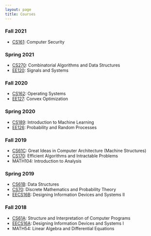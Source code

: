 ```yaml
---
layout: page
title: Courses
---
```


### Fall 2021
- [CS161](https://cs161.org/): Computer Security

### Spring 2021
- [CS270](https://people.eecs.berkeley.edu/~prasad/spring2021.html): Combinatorial Algorithms and Data Structures
- [EE120](https://inst.eecs.berkeley.edu/~ee120/sp21/): Signals and Systems

### Fall 2020
- [CS162](https://www.eecs189.org/): Operating Systems
- [EE127](https://inst.eecs.berkeley.edu/~ee126/): Convex Optimization

### Spring 2020
- [CS189](https://people.eecs.berkeley.edu/~jrs/189/): Introduction to Machine Learning
- [EE126](https://inst.eecs.berkeley.edu/~ee126/): Probability and Random Processes

### Fall 2019
- [CS61C](https://cs61c.org/): Great Ideas in Computer Architecture (Machine Structures)
- [CS170](https://cs170.org/): Efficient Algorithms and Intractable Problems
- MATH104: Introduction to Analysis

### Spring 2019
- [CS61B](https://inst.eecs.berkeley.edu/~cs61b/): Data Structures
- [CS70](https://www.eecs70.org/): Discrete Mathematics and Probability Theory
- [EECS16B](https://inst.eecs.berkeley.edu/~ee16b/): Designing Information Devices and Systems II

### Fall 2018
- [CS61A](https://cs61a.org/): Structure and Interpretation of Computer Programs
- [EECS16A](https://inst.eecs.berkeley.edu/~ee16a/): Designing Information Devices and Systems I
- MATH54: Linear Algebra and Differential Equations
